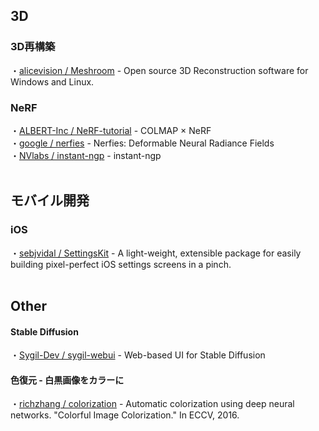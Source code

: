 

## 3D
### 3D再構築
・[alicevision / Meshroom](https://github.com/alicevision/Meshroom) - Open source 3D Reconstruction software for Windows and Linux.  

### NeRF
・[ALBERT-Inc / NeRF-tutorial](https://github.com/ALBERT-Inc/NeRF-tutorial) - COLMAP × NeRF  
・[google / nerfies](https://github.com/google/nerfies) - Nerfies: Deformable Neural Radiance Fields  
・[NVlabs / instant-ngp](https://github.com/NVlabs/instant-ngp) - instant-ngp  
<br>

## モバイル開発
### iOS
・[sebjvidal / SettingsKit](https://github.com/sebjvidal/SettingsKit) - A light-weight, extensible package for easily building pixel-perfect iOS settings screens in a pinch.  
<br>

## Other
#### Stable Diffusion
・[Sygil-Dev / sygil-webui](https://github.com/Sygil-Dev/sygil-webui) - Web-based UI for Stable Diffusion  

#### 色復元 - 白黒画像をカラーに
・[richzhang / colorization](https://github.com/richzhang/colorization) - Automatic colorization using deep neural networks. "Colorful Image Colorization." In ECCV, 2016.  
<br>
  
